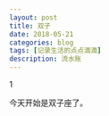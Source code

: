 ```yaml
---
layout: post
title: 双子
date: 2018-05-21
categories: blog
tags: [记录生活的点点滴滴]
description: 流水账
---
```


1 

今天开始是双子座了。


